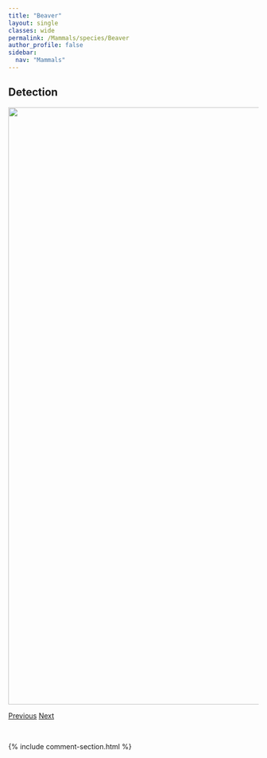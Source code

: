 ```yaml
---
title: "Beaver"
layout: single
classes: wide
permalink: /Mammals/species/Beaver
author_profile: false
sidebar:
  nav: "Mammals"
---
```


<h2>Detection</h2>

<a href="https://drive.google.com/uc?export=view&id=1mnnM61X2Vp_7Qvoo1q9Qw_DrIsrxPuwg">
<img src="https://drive.google.com/uc?export=view&id=1mnnM61X2Vp_7Qvoo1q9Qw_DrIsrxPuwg" height = "1200" width = "800">
</a>


<a href="/DevelopmentWebsite/Mammals/species/Badger" class="pagination--pager" title="Taxidea taxus">Previous</a> <a href="/DevelopmentWebsite/Mammals/species/Bison" class="pagination--pager" title="Bison bison">Next</a>

<p>&nbsp;</p>

{% include comment-section.html %}
